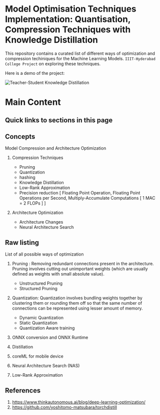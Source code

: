 # Model Optimisation Techniques Implementation: Quantisation, Compression Techniques with Knowledge Distillation
This repository contains a curated list of different ways of optimization and compression techiniques for the Machine Learning Models.
`IIIT-Hyderabad College Project` on exploring these techniques.

Here is a demo of the project:

![Teacher-Student Knowledge Distillation](out_files.nosync/knowledge_distillation_output.gif)

# Main Content
## Quick links to sections in this page

## Concepts 

Model Compression and Architecture Optimization
1. Compression Techniques 
      - Pruning
      - Quantization
      - hashing 
      - Knowledge Distillation
      - Low-Rank Approximation
      - Precision reduction [ Floating Point Operation, Floating Point Operations per Second, Multiply-Accumulate Computations [ 1 MAC = 2 FLOPs ]  ] 

2. Architecture Optimization
      - Architecture Changes 
      - Neural Architecture Search 


## Raw listing
List of all possible ways of optimization 

1. Pruning : Removing redundant connections present in the architecture. Pruning involves cutting out unimportant weights (which are usually defined as weights with small absolute value).
    - Unstructured Pruning
    - Structured Pruning

2. Quantization: Quantization involves bundling weights together by clustering them or rounding them off so that the same number of connections can be represented using lesser amount of memory.
    - Dynamic Quantization 
    - Static Quantization 
    - Quantization Aware training 
 
3. ONNX conversion and ONNX Runtime
4. Distillation
5. coreML for mobile device
6. Neural Architecture Search (NAS)
7. Low-Rank Approximation



## References 
1. https://www.thinkautonomous.ai/blog/deep-learning-optimization/
2. https://github.com/yoshitomo-matsubara/torchdistill
